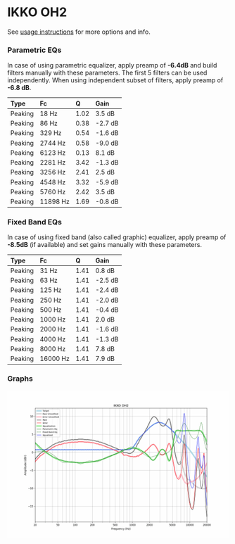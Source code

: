 # IKKO OH2
See [usage instructions](https://github.com/jaakkopasanen/AutoEq#usage) for more options and info.

### Parametric EQs
In case of using parametric equalizer, apply preamp of **-6.4dB** and build filters manually
with these parameters. The first 5 filters can be used independently.
When using independent subset of filters, apply preamp of **-6.8 dB**.

| Type    | Fc       |    Q | Gain    |
|:--------|:---------|:-----|:--------|
| Peaking | 18 Hz    | 1.02 | 3.5 dB  |
| Peaking | 86 Hz    | 0.38 | -2.7 dB |
| Peaking | 329 Hz   | 0.54 | -1.6 dB |
| Peaking | 2744 Hz  | 0.58 | -9.0 dB |
| Peaking | 6123 Hz  | 0.13 | 8.1 dB  |
| Peaking | 2281 Hz  | 3.42 | -1.3 dB |
| Peaking | 3256 Hz  | 2.41 | 2.5 dB  |
| Peaking | 4548 Hz  | 3.32 | -5.9 dB |
| Peaking | 5760 Hz  | 2.42 | 3.5 dB  |
| Peaking | 11898 Hz | 1.69 | -0.8 dB |

### Fixed Band EQs
In case of using fixed band (also called graphic) equalizer, apply preamp of **-8.5dB**
(if available) and set gains manually with these parameters.

| Type    | Fc       |    Q | Gain    |
|:--------|:---------|:-----|:--------|
| Peaking | 31 Hz    | 1.41 | 0.8 dB  |
| Peaking | 63 Hz    | 1.41 | -2.5 dB |
| Peaking | 125 Hz   | 1.41 | -2.4 dB |
| Peaking | 250 Hz   | 1.41 | -2.0 dB |
| Peaking | 500 Hz   | 1.41 | -0.4 dB |
| Peaking | 1000 Hz  | 1.41 | 2.0 dB  |
| Peaking | 2000 Hz  | 1.41 | -1.6 dB |
| Peaking | 4000 Hz  | 1.41 | -1.3 dB |
| Peaking | 8000 Hz  | 1.41 | 7.8 dB  |
| Peaking | 16000 Hz | 1.41 | 7.9 dB  |

### Graphs
![](./IKKO%20OH2.png)